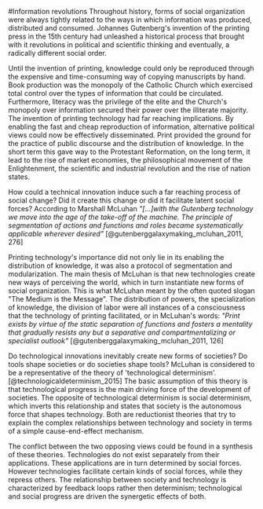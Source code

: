 


#Information revolutions
Throughout history, forms of social organization were always tightly related to the ways in which information was produced, distributed and consumed.
Johannes Gutenberg's invention of the printing press in the 15th century had unleashed a historical process that brought with it revolutions in political and scientific thinking and eventually, a radically different social order.

Until the invention of printing, knowledge could only be reproduced through the expensive and time-consuming way of copying manuscripts by hand. Book production was the monopoly of the Catholic Church which exercised total control over the types of information that could be circulated. Furthermore, literacy was the privilege of the elite and the Church's monopoly over information secured their power over the illiterate majority.
The invention of printing technology had far reaching implications. By enabling the fast and cheap reproduction of information, alternative political views could now be effectively disseminated. Print provided the ground for the practice of public discourse and the distribution of knowledge. In the short term this gave way to the Protestant Reformation, on the long term, it lead to the rise of market economies, the philosophical movement of the Enlightenment, the scientific and industrial revolution and the rise of nation states.

How could a technical innovation induce such a far reaching process of social change? Did it create this change or did it facilitate latent social forces? According to Marshall McLuhan *"[...]with the Gutenberg technology we move into the age of the take-off of the machine. The principle of segmentation of actions and functions and roles became systematically applicable wherever desired"* [@gutenberggalaxymaking_mcluhan_2011, 276]

Printing technology's importance did not only lie in its enabling the distribution of knowledge, it was also a protocol of segmentation and modularization. The main thesis of McLuhan is that new technologies create new ways of perceiving the world, which in turn instantiate new forms of social organization. This is what McLuhan meant by the often quoted slogan "The Medium is the Message". The distribution of powers, the specialization of knowledge, the division of labor were all instances of a consciousness that the technology of printing facilitated, or in McLuhan's words: *"Print exists by virtue of the static separation of functions and fosters a mentality that gradually resists any but a separative and compartmentalizing or specialist outlook"* [@gutenberggalaxymaking_mcluhan_2011, 126]

Do technological innovations inevitably create new forms of societies? Do tools shape societies or do societies shape tools?
McLuhan is considered to be a representative of the theory of 'technological determinism'.[@technologicaldeterminism_2015] The basic assumption of this theory is that technological progress is the main driving force of the development of societies. The opposite of technological determinism is social determinism, which inverts this relationship and states that society is the autonomous force that shapes technology. Both are reductionist theories that try to explain the complex relationships between technology and society in terms of a simple cause-end-effect mechanism.

The conflict between the two opposing views could be found in a synthesis of these theories. Technologies do not exist separately from their applications. These applications are in turn determined by social forces. However technologies facilitate certain kinds of social forces, while they repress others. The relationship between society and technology is characterized by feedback loops rather then determinism; technological and social progress are driven the synergetic effects of both.
